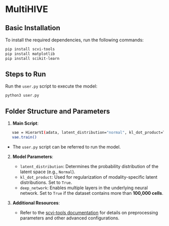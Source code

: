 # MultiHIVE

## Basic Installation

To install the required dependencies, run the following commands:

```bash
pip install scvi-tools
pip install matplotlib
pip install scikit-learn
```

## Steps to Run

Run the `user.py` script to execute the model:

```bash
python3 user.py
```

## Folder Structure and Parameters

1. **Main Script**:

```bash
   vae = HierarVI(adata, latent_distribution="normal", kl_dot_product=True, deep_network=True)
   vae.train()
````
   - The `user.py` script can be referred to run the model.

2. **Model Parameters**:

   - `latent_distribution`: Determines the probability distribution of the latent space (e.g., `Normal`).
   - `kl_dot_product`: Used for regularization of modality-specific latent distributions. Set to `True`.
   - `deep_network`: Enables multiple layers in the underlying neural network. Set to `True` if the dataset contains more than **100,000 cells**.

3. **Additional Resources**:

   - Refer to the [scvi-tools documentation](https://github.com/scverse/scvi-tools) for details on preprocessing parameters and other advanced configurations.
